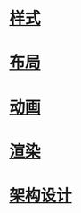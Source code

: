 # [样式](css/style.md)

# [布局](css/layout.md)

# [动画](css/animation.md)

# [渲染](css/webkit.md)

# [架构设计](css/design.md)
